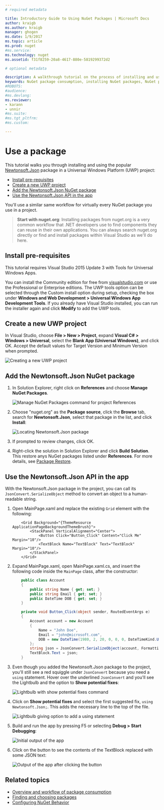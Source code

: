 ```yaml
---
# required metadata

title: Introductory Guide to Using NuGet Packages | Microsoft Docs
author: kraigb
ms.author: kraigb
manager: ghogen
ms.date: 1/9/2017
ms.topic: article
ms.prod: nuget
#ms.service:
ms.technology: nuget
ms.assetid: f31f8259-20a8-4617-880e-5819299372d2

# optional metadata

description: A walkthrough tutorial on the process of installing and using a NuGet package in a project.
keywords: NuGet package consumption, installing NuGet packages, NuGet package references, using NuGet packages
#ROBOTS:
#audience:
#ms.devlang:
ms.reviewer:
- karann
- unnir
#ms.suite:
#ms.tgt_pltfrm:
#ms.custom:

---
```



# Use a package

This tutorial walks you through installing and using the popular [Newtonsoft.Json](https://www.nuget.org/packages/Newtonsoft.Json/) package in a Universal Windows Platform (UWP) project:

- [Install pre-requisites](#install-pre-requisites)
- [Create a new UWP project](#create-a-new-uwp-project)
- [Add the Newtonsoft.Json NuGet package](#add-the-newtonsoftjson-nuget-package)
- [Use the Newtonsoft.Json API in the app](#use-the-newtonsoftjson-api-in-the-app)

You'll use a similar same workflow for virtually every NuGet package you use in a project.

> **Start with nuget.org**: Installing packages from nuget.org is a very common workflow that .NET developers use to find components they can reuse in their own applications. You can always search nuget.org directly or find and install packages within Visual Studio as we'll do here.

## Install pre-requisites

This tutorial requires Visual Studio 2015 Update 3 with Tools for Universal Windows Apps.

You can install the Community edition for free from [visualstudio.com](https://www.visualstudio.com/) or use the Professional or Enterprise editions. The UWP tools option can be selected through the Custom install option during setup, checking the box under **Windows and Web Development > Universal Windows App Development Tools**. If you already have Visual Studio installed, you can run the installer again and click **Modify** to add the UWP tools.

## Create a new UWP project

In Visual Studio, choose **File > New > Project**, expand **Visual C# > Windows > Universal**, select the **Blank App (Universal Windows)**, and click OK. Accept the default values for Target Version and Minimum Version when prompted.

![Creating a new UWP project](media/QS_Use-01-NewProject.png)

## Add the Newtonsoft.Json NuGet package

1. In Solution Explorer, right click on **References** and choose **Manage NuGet Packages**.

    ![Manage NuGet Packages command for project References](media/QS_Use-02-ManageNuGetPackages.png)

1. Choose "nuget.org" as the **Package source**, click the **Browse** tab, search for **Newtonsoft.Json**, select that package in the list, and click **Install**:

    ![Locating Newtonsoft.Json package](media/QS_Use-03-NewtonsoftJson.png)

1. If prompted to review changes, click OK.

1. Right-click the solution in Solution Explorer and click **Build Solution**. This restore anys NuGet packages listed under **References**. For more details, see [Package Restore](../consume-packages/package-restore.md).



## Use the Newtonsoft.Json API in the app

With the Newtonsoft.Json package in the project, you can call its `JsonConvert.SerializeObject` method to convert an object to a human-readable string.

1. Open MainPage.xaml and replace the existing `Grid` element with the following:

    ```xaml
        <Grid Background="{ThemeResource ApplicationPageBackgroundThemeBrush}">
            <StackPanel VerticalAlignment="Center">
                <Button Click="Button_Click" Content="Click Me" Margin="10"/>
                <TextBlock Name="TextBlock" Text="TextBlock" Margin="10"/>
            </StackPanel>
        </Grid>
    ```

1. Expand MainPage.xaml, open MainPage.xaml.cs, and insert the following code inside the `MainPage` class, after the constructor:

    ```cs
        public class Account
        {
            public string Name { get; set; }
            public string Email { get; set; }
            public DateTime DOB { get; set; }
        }

        private void Button_Click(object sender, RoutedEventArgs e)
        {
            Account account = new Account
            {
                Name = "John Doe",
                Email = "john@microsoft.com",
                DOB = new DateTime(1980, 2, 20, 0, 0, 0, DateTimeKind.Utc),
            };
            string json = JsonConvert.SerializeObject(account, Formatting.Indented);
            TextBlock.Text = json;
        }
    ```

1. Even though you added the Newtonsoft.Json package to the project, you'll still see a red squiggle under `JsonConvert` because you need a `using` statement. Hover over the underlined `JsonConvert` and you'll see the Lightbulb and the option to **Show potential fixes**:

    ![Lightbulb with show potential fixes command](media/QS_Use-04-ShowPotentialFixes.png)


1. Click on **Show potential fixes** and select the first suggested fix, `using Newtonsoft.Json;`. This adds the necessary line to the top of the file.

    ![Lightbulb giving option to add a using statement](media/QS_Use-05-AddUsing.png)

1. Build and run the app by pressing F5 or selecting **Debug > Start Debugging**:

    ![Initial output of the app](media/QS_Use-06-AppStart.png)

1. Click on the button to see the contents of the TextBlock replaced with some JSON text:

    ![Output of the app after clicking the button](media/QS_Use-07-AppEnd.png)



## Related topics

- [Overview and workflow of package consumption](../consume-packages/overview-and-workflow.md)
- [Finding and choosing packages](../consume-packages/finding-and-choosing-packages.md)
- [Configuring NuGet Behavior](../consume-packages/configuring-nuget-behavior.md)